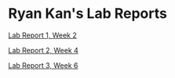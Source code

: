 # Ryan Kan's Lab Reports
[Lab Report 1, Week 2](https://rkangh.github.io/cse15l-lab-reports/lab-report-1-week-2.html)
<br>

[Lab Report 2, Week 4](https://rkangh.github.io/cse15l-lab-reports/lab-report-2-week-4.html)
<br>

[Lab Report 3, Week 6](https://rkangh.github.io/cse15l-lab-reports/lab-report-3-week-6.html)